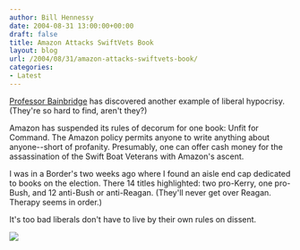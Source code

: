 ```yaml
---
author: Bill Hennessy
date: 2004-08-31 13:00:00+00:00
draft: false
title: Amazon Attacks SwiftVets Book
layout: blog
url: /2004/08/31/amazon-attacks-swiftvets-book/
categories:
- Latest
---
```


[Professor Bainbridge](https://www.professorbainbridge.com/2004/08/amazon_annoyanc.html) has discovered another example of liberal hypocrisy. (They're so hard to find, aren't they?)




Amazon has suspended its rules of decorum for one book: Unfit for Command. The Amazon policy permits anyone to write anything about anyone--short of profanity. Presumably, one can offer cash money for the assassination of the Swift Boat Veterans with Amazon's ascent.




I was in a Border's two weeks ago where I found an aisle end cap dedicated to books on the election. There 14 titles highlighted: two pro-Kerry, one pro-Bush, and 12 anti-Bush or anti-Reagan. (They'll never get over Reagan. Therapy seems in order.)




It's too bad liberals don't have to live by their own rules on dissent.

![](https://blog.billhennessy.com/aggbug.aspx?PostID=597)


